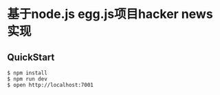# 基于node.js egg.js项目hacker news实现

## QuickStart
```base
$ npm install
$ npm run dev
$ open http://localhost:7001
```

[egg]: https://eggjs.org